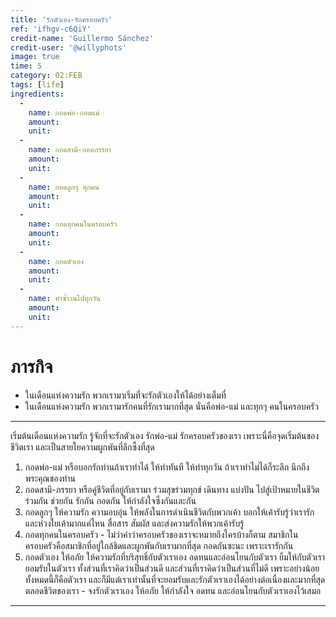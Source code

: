 ```yaml
---
title: 'รักตัวเอง-รักครอบครัว'
ref: 'ifhgv-c6QiY'
credit-name: 'Guillermo Sánchez'
credit-user: '@willyphots'
image: true
time: 5
category: 02:FEB
tags: [life]
ingredients:
  -
    name: กอดพ่อ-กอดแม่
    amount:
    unit:
  -
    name: กอดสามี-กอดภรรยา
    amount:
    unit:
  -
    name: กอดลูกๆ ทุกคน
    amount:
    unit:
  -
    name: กอดทุกคนในครอบครัว
    amount:
    unit:
  -
    name: กอดตัวเอง
    amount:
    unit:
  -
    name: ทำซ้ำวนไปทุกวัน
    amount:
    unit:
---
```


# ภารกิจ
 - ในเดือนแห่งความรัก พวกเรามาเริ่มที่จะรักตัวเองให้ได้อย่างเต็มที่
 - ในเดือนแห่งความรัก พวกเรามารักคนที่รักเรามากที่สุด นั่นคือพ่อ-แม่ และทุกๆ คนในครอบครัว

---
เริ่มต้นเดือนแห่งความรัก รู้จักที่จะรักตัวเอง รักพ่อ-แม่ รักครอบครัวของเรา เพราะนี่คือจุดเริ่มต้นของชีวิตเรา และเป็นสายใยความผูกพันที่ลึกซึ้งที่สุด

1. กอดพ่อ-แม่ หรือบอกรักท่านถ้าเราทำได้ ให้ทำทันที ให้ทำทุกวัน ถ้าเราทำไม่ได้ก็ระลึก นึกถึงพระคุณของท่าน
2. กอดสามี-ภรรยา หรือคู่ชีวิตที่อยู่กับเรามา ร่วมสุขร่วมทุกข์ เดินทาง แบ่งปัน ไปสู่เป้าหมายในชีวิตร่วมกัน ช่วยกัน รักกัน กอดกัน ให้กำลังใจซึ่งกันและกัน
3. กอดลูกๆ ให้ความรัก ความอบอุ่น ให้พลังในการดำเนินชีวิตกับพวกเค้า บอกให้เค้ารับรู้ว่าเรารัก และห่วงใยเค้ามากแค่ไหน สื่อสาร สัมผัส และส่งความรักให้พวกเค้ารับรู้
4. กอดทุกคนในครอบครัว - ไม่ว่าคำว่าครอบครัวของเราจะหมายถึงใครบ้างก็ตาม สมาชิกในครอบครัวคือสมาชิกที่อยู่ใกล้ชิดและผูกพันกับเรามากที่สุด กอดกันซะนะ เพราะเรารักกัน
5. กอดตัวเอง ให้อภัย ให้ความรักที่บริสุทธิ์กับตัวเราเอง อดทนและอ่อนโยนกับตัวเรา ยิ้มให้กับตัวเรา ยอมรับในตัวเรา ทั้งส่วนที่เราคิดว่าเป็นส่วนดี และส่วนที่เราคิดว่าเป็นส่วนที่ไม่ดี เพราะอย่างน้อยทั้งหมดนี้ก็คือตัวเรา และก็มีแต่เราเท่านั้นที่จะยอมรับและรักตัวเราเองได้อย่างต่อเนื่องและมากที่สุดตลอดชีวิตของเรา - จงรักตัวเราเอง ให้อภัย ให้กำลังใจ อดทน และอ่อนโยนกับตัวเราเองไว้เสมอ

---
